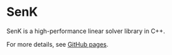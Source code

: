 # SenK

SenK is a high-performance linear solver library in C++. 

For more details, see [GitHub pages](https://sapporosaburo.github.io/SenK/).

